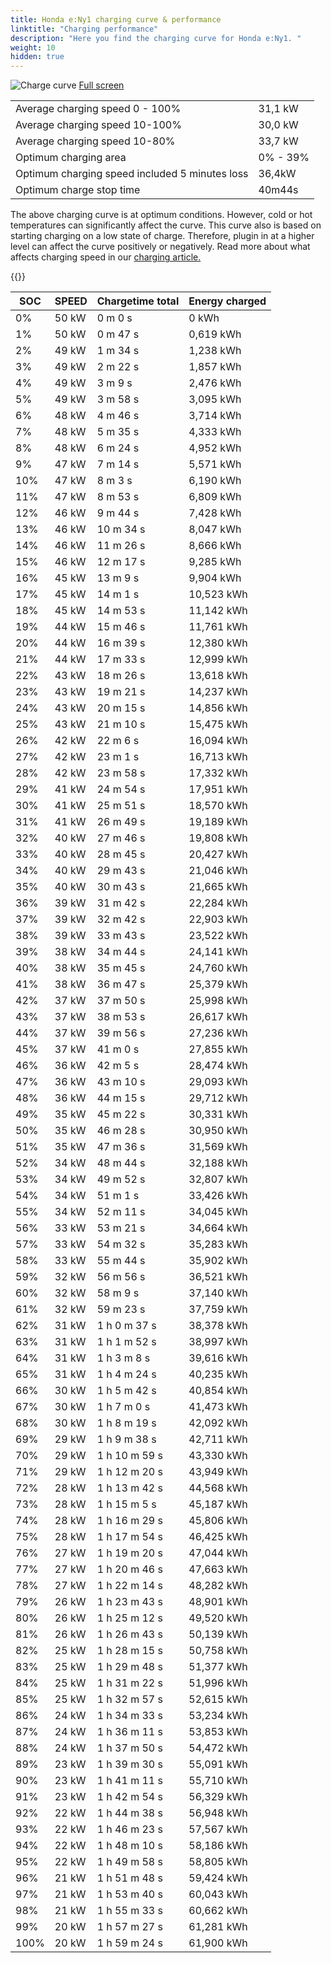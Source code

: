 ```yaml
---
title: Honda e:Ny1 charging curve & performance
linktitle: "Charging performance"
description: "Here you find the charging curve for Honda e:Ny1. "
weight: 10
hidden: true
---
```

<!-- markdownlint-disable MD033 -->
<object class="img-fluid" type="image/svg+xml" data="../modelnavigation.svg"></object>
<img src="../chargingcurve.svg" alt="Charge curve" class="img-fluid">
[Full screen](../chargingcurve.svg)

<table class="table">
<tbody>
<tr>
<td>Average charging speed 0 - 100% </td><td>31,1 kW</td>
</tr>
<tr>
<td>Average charging speed 10-100% </td><td>30,0 kW</td>
</tr>
<tr>
<td>Average charging speed 10-80% </td><td>33,7 kW</td>
</tr>
<tr>
<td>Optimum charging area</td><td>0% - 39%</td>
</tr>
<tr>
</tr>
<td>Optimum charging speed included 5 minutes loss</td><td>36,4kW</td>
<tr>
<td>Optimum charge stop time </td><td>40m44s</td>
</tr>
</tbody>
</table>


The above charging curve is at optimum conditions. However, cold or hot temperatures can significantly affect the curve. This curve also is based on starting charging on a low state of charge. Therefore, plugin in at a higher level can affect the curve positively or negatively. Read more about what affects charging speed in our [charging article.](../../../../../technology/battery/charging/) 


{{<evkxdisplayaddarticle />}}
<table class="table">
<thead>
<tr><th>SOC</th><th>SPEED</th><th>Chargetime total</th><th>Energy charged</th></tr>
</thead>
<tbody>
<tr>
<td>0%</td><td>50 kW</td><td> 0 m 0 s </td><td>0 kWh </td>
</tr>
<tr>
<td>1%</td><td>50 kW</td><td> 0 m 47 s </td><td>0,619 kWh </td>
</tr>
<tr>
<td>2%</td><td>49 kW</td><td> 1 m 34 s </td><td>1,238 kWh </td>
</tr>
<tr>
<td>3%</td><td>49 kW</td><td> 2 m 22 s </td><td>1,857 kWh </td>
</tr>
<tr>
<td>4%</td><td>49 kW</td><td> 3 m 9 s </td><td>2,476 kWh </td>
</tr>
<tr>
<td>5%</td><td>49 kW</td><td> 3 m 58 s </td><td>3,095 kWh </td>
</tr>
<tr>
<td>6%</td><td>48 kW</td><td> 4 m 46 s </td><td>3,714 kWh </td>
</tr>
<tr>
<td>7%</td><td>48 kW</td><td> 5 m 35 s </td><td>4,333 kWh </td>
</tr>
<tr>
<td>8%</td><td>48 kW</td><td> 6 m 24 s </td><td>4,952 kWh </td>
</tr>
<tr>
<td>9%</td><td>47 kW</td><td> 7 m 14 s </td><td>5,571 kWh </td>
</tr>
<tr>
<td>10%</td><td>47 kW</td><td> 8 m 3 s </td><td>6,190 kWh </td>
</tr>
<tr>
<td>11%</td><td>47 kW</td><td> 8 m 53 s </td><td>6,809 kWh </td>
</tr>
<tr>
<td>12%</td><td>46 kW</td><td> 9 m 44 s </td><td>7,428 kWh </td>
</tr>
<tr>
<td>13%</td><td>46 kW</td><td> 10 m 34 s </td><td>8,047 kWh </td>
</tr>
<tr>
<td>14%</td><td>46 kW</td><td> 11 m 26 s </td><td>8,666 kWh </td>
</tr>
<tr>
<td>15%</td><td>46 kW</td><td> 12 m 17 s </td><td>9,285 kWh </td>
</tr>
<tr>
<td>16%</td><td>45 kW</td><td> 13 m 9 s </td><td>9,904 kWh </td>
</tr>
<tr>
<td>17%</td><td>45 kW</td><td> 14 m 1 s </td><td>10,523 kWh </td>
</tr>
<tr>
<td>18%</td><td>45 kW</td><td> 14 m 53 s </td><td>11,142 kWh </td>
</tr>
<tr>
<td>19%</td><td>44 kW</td><td> 15 m 46 s </td><td>11,761 kWh </td>
</tr>
<tr>
<td>20%</td><td>44 kW</td><td> 16 m 39 s </td><td>12,380 kWh </td>
</tr>
<tr>
<td>21%</td><td>44 kW</td><td> 17 m 33 s </td><td>12,999 kWh </td>
</tr>
<tr>
<td>22%</td><td>43 kW</td><td> 18 m 26 s </td><td>13,618 kWh </td>
</tr>
<tr>
<td>23%</td><td>43 kW</td><td> 19 m 21 s </td><td>14,237 kWh </td>
</tr>
<tr>
<td>24%</td><td>43 kW</td><td> 20 m 15 s </td><td>14,856 kWh </td>
</tr>
<tr>
<td>25%</td><td>43 kW</td><td> 21 m 10 s </td><td>15,475 kWh </td>
</tr>
<tr>
<td>26%</td><td>42 kW</td><td> 22 m 6 s </td><td>16,094 kWh </td>
</tr>
<tr>
<td>27%</td><td>42 kW</td><td> 23 m 1 s </td><td>16,713 kWh </td>
</tr>
<tr>
<td>28%</td><td>42 kW</td><td> 23 m 58 s </td><td>17,332 kWh </td>
</tr>
<tr>
<td>29%</td><td>41 kW</td><td> 24 m 54 s </td><td>17,951 kWh </td>
</tr>
<tr>
<td>30%</td><td>41 kW</td><td> 25 m 51 s </td><td>18,570 kWh </td>
</tr>
<tr>
<td>31%</td><td>41 kW</td><td> 26 m 49 s </td><td>19,189 kWh </td>
</tr>
<tr>
<td>32%</td><td>40 kW</td><td> 27 m 46 s </td><td>19,808 kWh </td>
</tr>
<tr>
<td>33%</td><td>40 kW</td><td> 28 m 45 s </td><td>20,427 kWh </td>
</tr>
<tr>
<td>34%</td><td>40 kW</td><td> 29 m 43 s </td><td>21,046 kWh </td>
</tr>
<tr>
<td>35%</td><td>40 kW</td><td> 30 m 43 s </td><td>21,665 kWh </td>
</tr>
<tr>
<td>36%</td><td>39 kW</td><td> 31 m 42 s </td><td>22,284 kWh </td>
</tr>
<tr>
<td>37%</td><td>39 kW</td><td> 32 m 42 s </td><td>22,903 kWh </td>
</tr>
<tr>
<td>38%</td><td>39 kW</td><td> 33 m 43 s </td><td>23,522 kWh </td>
</tr>
<tr>
<td>39%</td><td>38 kW</td><td> 34 m 44 s </td><td>24,141 kWh </td>
</tr>
<tr>
<td>40%</td><td>38 kW</td><td> 35 m 45 s </td><td>24,760 kWh </td>
</tr>
<tr>
<td>41%</td><td>38 kW</td><td> 36 m 47 s </td><td>25,379 kWh </td>
</tr>
<tr>
<td>42%</td><td>37 kW</td><td> 37 m 50 s </td><td>25,998 kWh </td>
</tr>
<tr>
<td>43%</td><td>37 kW</td><td> 38 m 53 s </td><td>26,617 kWh </td>
</tr>
<tr>
<td>44%</td><td>37 kW</td><td> 39 m 56 s </td><td>27,236 kWh </td>
</tr>
<tr>
<td>45%</td><td>37 kW</td><td> 41 m 0 s </td><td>27,855 kWh </td>
</tr>
<tr>
<td>46%</td><td>36 kW</td><td> 42 m 5 s </td><td>28,474 kWh </td>
</tr>
<tr>
<td>47%</td><td>36 kW</td><td> 43 m 10 s </td><td>29,093 kWh </td>
</tr>
<tr>
<td>48%</td><td>36 kW</td><td> 44 m 15 s </td><td>29,712 kWh </td>
</tr>
<tr>
<td>49%</td><td>35 kW</td><td> 45 m 22 s </td><td>30,331 kWh </td>
</tr>
<tr>
<td>50%</td><td>35 kW</td><td> 46 m 28 s </td><td>30,950 kWh </td>
</tr>
<tr>
<td>51%</td><td>35 kW</td><td> 47 m 36 s </td><td>31,569 kWh </td>
</tr>
<tr>
<td>52%</td><td>34 kW</td><td> 48 m 44 s </td><td>32,188 kWh </td>
</tr>
<tr>
<td>53%</td><td>34 kW</td><td> 49 m 52 s </td><td>32,807 kWh </td>
</tr>
<tr>
<td>54%</td><td>34 kW</td><td> 51 m 1 s </td><td>33,426 kWh </td>
</tr>
<tr>
<td>55%</td><td>34 kW</td><td> 52 m 11 s </td><td>34,045 kWh </td>
</tr>
<tr>
<td>56%</td><td>33 kW</td><td> 53 m 21 s </td><td>34,664 kWh </td>
</tr>
<tr>
<td>57%</td><td>33 kW</td><td> 54 m 32 s </td><td>35,283 kWh </td>
</tr>
<tr>
<td>58%</td><td>33 kW</td><td> 55 m 44 s </td><td>35,902 kWh </td>
</tr>
<tr>
<td>59%</td><td>32 kW</td><td> 56 m 56 s </td><td>36,521 kWh </td>
</tr>
<tr>
<td>60%</td><td>32 kW</td><td> 58 m 9 s </td><td>37,140 kWh </td>
</tr>
<tr>
<td>61%</td><td>32 kW</td><td> 59 m 23 s </td><td>37,759 kWh </td>
</tr>
<tr>
<td>62%</td><td>31 kW</td><td>1 h 0 m 37 s </td><td>38,378 kWh </td>
</tr>
<tr>
<td>63%</td><td>31 kW</td><td>1 h 1 m 52 s </td><td>38,997 kWh </td>
</tr>
<tr>
<td>64%</td><td>31 kW</td><td>1 h 3 m 8 s </td><td>39,616 kWh </td>
</tr>
<tr>
<td>65%</td><td>31 kW</td><td>1 h 4 m 24 s </td><td>40,235 kWh </td>
</tr>
<tr>
<td>66%</td><td>30 kW</td><td>1 h 5 m 42 s </td><td>40,854 kWh </td>
</tr>
<tr>
<td>67%</td><td>30 kW</td><td>1 h 7 m 0 s </td><td>41,473 kWh </td>
</tr>
<tr>
<td>68%</td><td>30 kW</td><td>1 h 8 m 19 s </td><td>42,092 kWh </td>
</tr>
<tr>
<td>69%</td><td>29 kW</td><td>1 h 9 m 38 s </td><td>42,711 kWh </td>
</tr>
<tr>
<td>70%</td><td>29 kW</td><td>1 h 10 m 59 s </td><td>43,330 kWh </td>
</tr>
<tr>
<td>71%</td><td>29 kW</td><td>1 h 12 m 20 s </td><td>43,949 kWh </td>
</tr>
<tr>
<td>72%</td><td>28 kW</td><td>1 h 13 m 42 s </td><td>44,568 kWh </td>
</tr>
<tr>
<td>73%</td><td>28 kW</td><td>1 h 15 m 5 s </td><td>45,187 kWh </td>
</tr>
<tr>
<td>74%</td><td>28 kW</td><td>1 h 16 m 29 s </td><td>45,806 kWh </td>
</tr>
<tr>
<td>75%</td><td>28 kW</td><td>1 h 17 m 54 s </td><td>46,425 kWh </td>
</tr>
<tr>
<td>76%</td><td>27 kW</td><td>1 h 19 m 20 s </td><td>47,044 kWh </td>
</tr>
<tr>
<td>77%</td><td>27 kW</td><td>1 h 20 m 46 s </td><td>47,663 kWh </td>
</tr>
<tr>
<td>78%</td><td>27 kW</td><td>1 h 22 m 14 s </td><td>48,282 kWh </td>
</tr>
<tr>
<td>79%</td><td>26 kW</td><td>1 h 23 m 43 s </td><td>48,901 kWh </td>
</tr>
<tr>
<td>80%</td><td>26 kW</td><td>1 h 25 m 12 s </td><td>49,520 kWh </td>
</tr>
<tr>
<td>81%</td><td>26 kW</td><td>1 h 26 m 43 s </td><td>50,139 kWh </td>
</tr>
<tr>
<td>82%</td><td>25 kW</td><td>1 h 28 m 15 s </td><td>50,758 kWh </td>
</tr>
<tr>
<td>83%</td><td>25 kW</td><td>1 h 29 m 48 s </td><td>51,377 kWh </td>
</tr>
<tr>
<td>84%</td><td>25 kW</td><td>1 h 31 m 22 s </td><td>51,996 kWh </td>
</tr>
<tr>
<td>85%</td><td>25 kW</td><td>1 h 32 m 57 s </td><td>52,615 kWh </td>
</tr>
<tr>
<td>86%</td><td>24 kW</td><td>1 h 34 m 33 s </td><td>53,234 kWh </td>
</tr>
<tr>
<td>87%</td><td>24 kW</td><td>1 h 36 m 11 s </td><td>53,853 kWh </td>
</tr>
<tr>
<td>88%</td><td>24 kW</td><td>1 h 37 m 50 s </td><td>54,472 kWh </td>
</tr>
<tr>
<td>89%</td><td>23 kW</td><td>1 h 39 m 30 s </td><td>55,091 kWh </td>
</tr>
<tr>
<td>90%</td><td>23 kW</td><td>1 h 41 m 11 s </td><td>55,710 kWh </td>
</tr>
<tr>
<td>91%</td><td>23 kW</td><td>1 h 42 m 54 s </td><td>56,329 kWh </td>
</tr>
<tr>
<td>92%</td><td>22 kW</td><td>1 h 44 m 38 s </td><td>56,948 kWh </td>
</tr>
<tr>
<td>93%</td><td>22 kW</td><td>1 h 46 m 23 s </td><td>57,567 kWh </td>
</tr>
<tr>
<td>94%</td><td>22 kW</td><td>1 h 48 m 10 s </td><td>58,186 kWh </td>
</tr>
<tr>
<td>95%</td><td>22 kW</td><td>1 h 49 m 58 s </td><td>58,805 kWh </td>
</tr>
<tr>
<td>96%</td><td>21 kW</td><td>1 h 51 m 48 s </td><td>59,424 kWh </td>
</tr>
<tr>
<td>97%</td><td>21 kW</td><td>1 h 53 m 40 s </td><td>60,043 kWh </td>
</tr>
<tr>
<td>98%</td><td>21 kW</td><td>1 h 55 m 33 s </td><td>60,662 kWh </td>
</tr>
<tr>
<td>99%</td><td>20 kW</td><td>1 h 57 m 27 s </td><td>61,281 kWh </td>
</tr>
<tr>
<td>100%</td><td>20 kW</td><td>1 h 59 m 24 s </td><td>61,900 kWh </td>
</tr>
</tbody>
</table>
